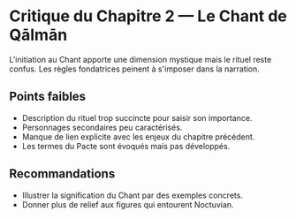 # Critique du Chapitre 2 — Le Chant de Qālmān

L'initiation au Chant apporte une dimension mystique mais le rituel reste confus. Les règles fondatrices peinent à s'imposer dans la narration.

## Points faibles
- Description du rituel trop succincte pour saisir son importance.
- Personnages secondaires peu caractérisés.
- Manque de lien explicite avec les enjeux du chapitre précédent.
- Les termes du Pacte sont évoqués mais pas développés.

## Recommandations
- Illustrer la signification du Chant par des exemples concrets.
- Donner plus de relief aux figures qui entourent Noctuvian.
